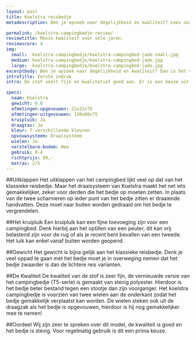 ```yaml
---
layout: post
title: Koelstra reisbedje
metadescription: Ben je opzoek naar degelijkheid en kwaliteit? Lees onze review en kom erachter of het Koelstra campingbedje het best bij jullie past of vergelijk hem in onze vergelijktabel.

permalink: /koelstra-campingbedje-review/
reviewtitle: Mooie kwaliteit voor vele jaren.
reviewscore: 4
img:
  small:  koelstra-campingbedje/koelstra-campingbed-jade-small.jpg
  medium: koelstra-campingbedje/koelstra-campingbed-jade.jpg
  large:  koelstra-campingbedje/koelstra-campingbed-jade.jpg
excerptbody: Ben je opzoek naar degelijkheid en kwaliteit? Dan is het campingbedje van Koelstra een aanrader.
introTitle: Eerste indruk
intro: De stof voelt fijn en kwalitatief goed aan. Er is een keuze uit 7 kleuren wat het bedje net iets specialer maakt. Ook is het kruipluik een fijne toevoeging.

specs:
  naam: Koelstra
  gewicht: 9.8
  afmetingen-opgevouwen: 22x22x75
  afmetingen-uitgevouwen: 120x60x75
  kruipluik: Ja
  draagtas: Ja
  kleur: 7 verschillende kleuren
  opvouwsysteem: Draaisysteem
  wielen: Ja
  verstelbare-bodem: Nee
  gebruik: 0-4
  richtprijs: 99,-
  matras: 2/5
---
```


##Uitklappen
Het uitklappen van het campingbed lijkt veel op dat van het klassieke reisbedje. Maar het draaisysteem van Koelstra maakt het net iets gemakkelijker, zeker voor derden die het bedje op moeten zetten. In plaats van de twee scharnieren op ieder punt van het bedje zitten er draaiende handvatten. Deze moet naar buiten worden gedraaid om het bedje te vergrendelen.

##Het kruipluik
Een kruipluik kan een fijne toevoeging zijn voor een campingbed. Denk hierbij aan het optillen van een peuter, dit kan vrij belastend zijn voor de rug of als je recent bent bevallen van een tweede. Het luik kan enkel vanaf buiten worden geopend.

##Gewicht
Het gewicht is bijna gelijk aan het klassieke reisbedje. Denk je veel oppad te gaan met het bedje moet je in overweging nemen dat het bedje zwaarder is dan de lichtere reis varianten.

##De Kwaliteit
De kwaliteit van de stof is zeer fijn, de vernieuwde versie van het campingbedje (T5-serie) is gemaakt van stevig polyester. Hierdoor is het bedje beter bestand tegen een stootje dan zijn voorganger. Het koelstra campingbedje is voorzien van twee wielen aan de onderkant zodat het bedje gemakkelijk verplaatst kan worden. De wielen steken ook uit de draagzak als het bedje is opgevouwen, hierdoor is hij nog gemakkelijker mee te nemen!

##Oordeel
Wij zijn zeer te spreken over dit model, de kwaliteit is goed en het bedje is stevig. Voor regelmatig gebruik is dit een prima keuze.